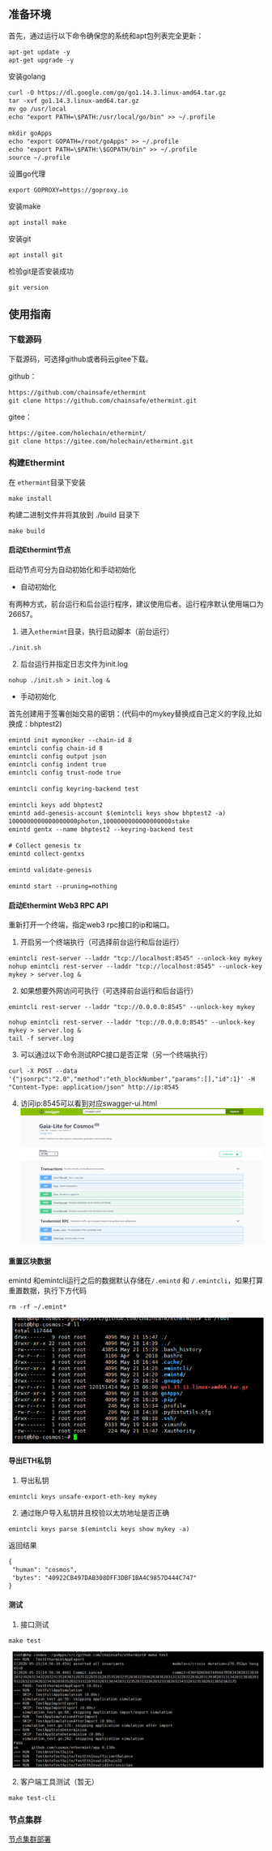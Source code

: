 
## 准备环境

首先，通过运行以下命令确保您的系统和apt包列表完全更新：

```
apt-get update -y
apt-get upgrade -y
```
安装golang
```
curl -O https://dl.google.com/go/go1.14.3.linux-amd64.tar.gz
tar -xvf go1.14.3.linux-amd64.tar.gz
mv go /usr/local
echo "export PATH=\$PATH:/usr/local/go/bin" >> ~/.profile

mkdir goApps
echo "export GOPATH=/root/goApps" >> ~/.profile
echo "export PATH=\$PATH:\$GOPATH/bin" >> ~/.profile
source ~/.profile
```
设置go代理
```
export GOPROXY=https://goproxy.io
```
安装make
```
apt install make
```
安装git
```
apt install git
```
检验git是否安装成功
```
git version
```
## 使用指南
### 下载源码
下载源码，可选择github或者码云gitee下载。

github：

```
https://github.com/chainsafe/ethermint
git clone https://github.com/chainsafe/ethermint.git
```
gitee：
```
https://gitee.com/holechain/ethermint/
git clone https://gitee.com/holechain/ethermint.git
```
 ### 构建Ethermint

在 `ethermint`目录下安装
```
make install
```
构建二进制文件并将其放到 ./build 目录下
```
make build
```
####  启动Ethermint节点
启动节点可分为自动初始化和手动初始化
- 自动初始化

有两种方式，前台运行和后台运行程序，建议使用后者。运行程序默认使用端口为26657。

1. 进入`ethermint`目录，执行启动脚本（前台运行）
```
./init.sh
```
2. 后台运行并指定日志文件为init.log
```
nohup ./init.sh > init.log &
```
- 手动初始化

首先创建用于签署创始交易的密钥：(代码中的mykey替换成自己定义的字段,比如换成：bhptest2)
```
emintd init mymoniker --chain-id 8
emintcli config chain-id 8
emintcli config output json
emintcli config indent true
emintcli config trust-node true

emintcli config keyring-backend test

emintcli keys add bhptest2
emintd add-genesis-account $(emintcli keys show bhptest2 -a) 1000000000000000000photon,1000000000000000000stake
emintd gentx --name bhptest2 --keyring-backend test

# Collect genesis tx
emintd collect-gentxs

emintd validate-genesis

emintd start --pruning=nothing
```

#### 启动Ethermint Web3 RPC API

重新打开一个终端，指定web3 rpc接口的ip和端口。

1. 开启另一个终端执行（可选择前台运行和后台运行）
```
emintcli rest-server --laddr "tcp://localhost:8545" --unlock-key mykey
nohup emintcli rest-server --laddr "tcp://localhost:8545" --unlock-key mykey > server.log &
```
2. 如果想要外网访问可执行（可选择前台运行和后台运行）
```
emintcli rest-server --laddr "tcp://0.0.0.0:8545" --unlock-key mykey
```
```
nohup emintcli rest-server --laddr "tcp://0.0.0.0:8545" --unlock-key mykey > server.log &
tail -f server.log
```
3. 可以通过以下命令测试RPC接口是否正常（另一个终端执行）
```
curl -X POST --data '{"jsonrpc":"2.0","method":"eth_blockNumber","params":[],"id":1}' -H "Content-Type: application/json" http://ip:8545
```
4. 访问ip:8545可以看到对应swagger-ui.html
![img](./images/ethermint-swagger.png) 

#### 重置区块数据

emintd 和emintcli运行之后的数据默认存储在`/.emintd` 和 `/.emintcli`，如果打算重置数据，执行下方代码

```
rm -rf ~/.emint*
```

![img](./images/ethermint-rm-emint.png) 

#### 导出ETH私钥

1. 导出私钥

```
emintcli keys unsafe-export-eth-key mykey
```
2. 通过账户导入私钥并且校验以太坊地址是否正确
```
emintcli keys parse $(emintcli keys show mykey -a)
```
返回结果
```
{
 "human": "cosmos",
 "bytes": "40922CB497DAB308DFF3DBF1BA4C9857D444C747"
}
```

#### 测试

1. 接口测试
```
make test
```
![img](./images/ethermint-make-test.png) 

2. 客户端工具测试（暂无）
```
make test-cli
```
### 节点集群

[节点集群部署](node-cluster-of-ethermint.md)


